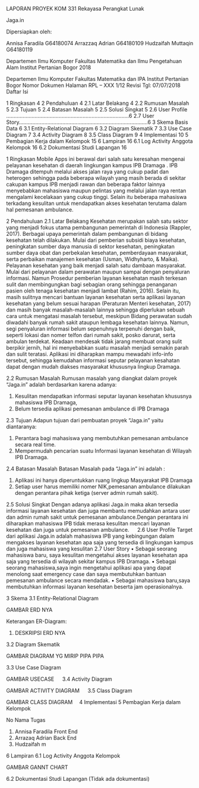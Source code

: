 
LAPORAN PROYEK
KOM 331 Rekayasa Perangkat Lunak
 
 
 


Jaga.in
 
 
 



 
Dipersiapkan oleh:

Annisa Faradila	G64180074
Arrazzaq Adrian	G64180109
Hudzaifah Muttaqin	G64180119



 
 
Departemen Ilmu Komputer
Fakultas Matematika dan Ilmu Pengetahuan Alam
Institut Pertanian Bogor
2018
 
 







































	
Departemen Ilmu Komputer
Fakultas Matematika dan IPA
Institut Pertanian Bogor	Nomor Dokumen	Halaman
		RPL – XXX	1/12
		Revisi		Tgl: 07/07/2018 
 
Daftar Isi
 

1 Ringkasan	4
2 Pendahuluan	4
2.1	Latar Belakang	4
2.2	Rumusan Masalah	5
2.3	Tujuan	5
2.4	Batasan Masalah	5
2.5	Solusi Singkat	5
    2.6      User Profile ………………………………………………………….……………6
    2.7      User Story……………………………………………………………...…………..6
3 Skema Basis Data	6
3.1	Entity-Relational Diagram	6
3.2	Diagram Skematik	7
3.3	Use Case Diagram	7
3.4	Activity Diagram	8
3.5	Class Diagram	9
4 Implementasi	10
5 Pembagian Kerja dalam Kelompok	15
6 Lampiran	16
6.1	Log Activity Anggota Kelompok	16
6.2	Dokumentasi Studi Lapangan	16
 
 
1 Ringkasan
Mobile Apps ini berawal dari salah satu keresahan mengenai pelayanan kesehatan di            daerah lingkungan kampus IPB Dramaga . IPB Dramaga ditempuh melalui akses jalan raya             yang cukup padat dan heterogen sehingga pada beberapa wilayah yang masih berada di sekitar             cakupan kampus IPB menjadi rawan dan beberapa faktor lainnya menyebabkan mahasiswa           maupun pelintas yang melalui jalan raya rentan mengalami kecelakaan yang cukup tinggi.  Selain itu beberapa mahasiswa terkadang kesulitan untuk mendapatkan akses kesehatan          terutama dalam hal pemesanan ambulance.

2 Pendahuluan 
2.1 Latar Belakang 
Kesehatan merupakan salah satu sektor yang menjadi fokus utama pembangunan pemerintah di Indonesia (Rappler, 2017). Berbagai upaya pemerintah dalam pembangunan di bidang kesehatan telah dilakukan. Mulai dari pemberian subsidi biaya kesehatan, peningkatan sumber daya manusia di sektor kesehatan, peningkatan sumber daya obat dan perbekalan kesehatan, pemberdayaan masyarakat, serta perbaikan manajemen kesehatan (Usman, Widhyharto, & Maika). Pelayanan kesehatan yang baik menjadi salah satu dambaan masyarakat. Mulai dari pelayanan dalam perawatan maupun sampai dengan penyaluran informasi. Namun Prosedur pemberian layanan kesehatan masih terkesan sulit dan membingungkan bagi sebagian orang sehingga penanganan pasien oleh tenaga kesehatan menjadi lambat (Rahim, 2016). Selain itu, masih sulitnya mencari bantuan layanan kesehatan serta aplikasi layanan kesehatan yang belum sesuai harapan (Peraturan Menteri kesehatan, 2017) dan masih banyak masalah-masalah lainnya sehingga diperlukan sebuah cara untuk mengatasi masalah tersebut, meskipun Bidang perawatan sudah diwadahi banyak rumah sakit ataupun lembaga kesehatan lainnya. Namun, segi penyaluran informasi belum sepenuhnya  terpenuhi dengan baik, seperti lokasi dan nomer telfon dari rumah sakit, posko darurat, serta ambulan terdekat. Keadaan mendesak tidak jarang membuat orang sulit berpikir jernih, hal ini menyebabkan suatu masalah menjadi semakin parah dan sulit teratasi. 
Aplikasi ini diharapkan mampu mewadahi info-info tersebut, sehingga kemudahan informasi seputar pelayanan kesahatan dapat dengan mudah diakses masyarakat khususnya lingkup Dramaga.


2.2 Rumusan Masalah
Rumusan masalah yang diangkat dalam proyek “Jaga.in” adalah berdasarkan karena adanya:
1.	Kesulitan mendapatkan informasi seputar layanan kesehatan khususnya mahasiswa IPB Dramaga,
2.	Belum tersedia aplikasi pemesanan ambulance di IPB Dramaga

2.3 Tujuan
	Adapun tujuan dari pembuatan proyek “Jaga.in” yaitu diantaranya:
1.	Perantara bagi mahasiswa yang membutuhkan pemesanan ambulance secara real time.
2.	Mempermudah pencarian suatu Informasi layanan kesehatan  di Wilayah IPB Dramaga.

2.4 Batasan Masalah 
Batasan Masalah pada “Jaga.in” ini adalah : 
1.	Aplikasi ini hanya diperuntukkan ruang lingkup Masyarakat IPB Dramaga
2.	Setiap user harus memiliki nomer NIK,pemesanan ambulance dilakukan dengan perantara pihak ketiga (server admin rumah sakit).

2.5 Solusi Singkat
Dengan adanya aplikasi Jaga.in maka akan tersedia informasi layanan kesehatan dan juga membantu memudahkan antara user dan admin rumah sakit untuk pemesanan ambulance.Dengan perantara ini diharapkan mahasiswa IPB tidak merasa kesulitan mencari layanan kesehatan dan juga untuk pemesanan ambulance.
 
2.6 User Profile
Target dari aplikasi Jaga.in adalah mahasiswa IPB yang kebingungan dalam mengakses layanan kesehatan apa saja yang tersedia di lingkungan kampus dan juga mahasiswa yang kesulitan 
2.7 User Story
•	Sebagai seorang mahasiswa baru, saya kesulitan  mengetahui akses layanan kesehatan apa saja yang tersedia di wilayah sekitar kampus IPB Dramaga.
•	Sebagai seorang mahasiswa,saya ingin mengetahui aplikasi apa yang dapat menolong saat emergency case dan saya membutuhkan bantuan pemesanan ambulance secara mendadak.
•	Sebagai mahasiswa baru,saya membutuhkan informasi layanan kesehatan beserta jam operasionalnya.

3 Skema
3.1 Entity-Relational Diagram

GAMBAR ERD NYA

Keterangan ER-Diagram:

1.	DESKRIPSI ERD NYA

3.2 Diagram Skematik

GAMBAR DIAGRAM YG MIRIP PIPA PIPA

3.3 Use Case Diagram

GAMBAR USECASE
 
3.4 Activity Diagram

GAMBAR ACTIVITY DIAGRAM
 
3.5 Class Diagram

GAMBAR CLASS DIAGRAM 
4 Implementasi
5 Pembagian Kerja dalam Kelompok

No	Nama	Tugas
1.	Annisa Faradila 	Front End
2.	Arrazaq Adrian	Back End
3.	Hudzaifah m	

6 Lampiran
6.1 Log Activity Anggota Kelompok

GAMBAR GANNT CHART

6.2 Dokumentasi Studi Lapangan
      (Tidak ada dokumentasi)


